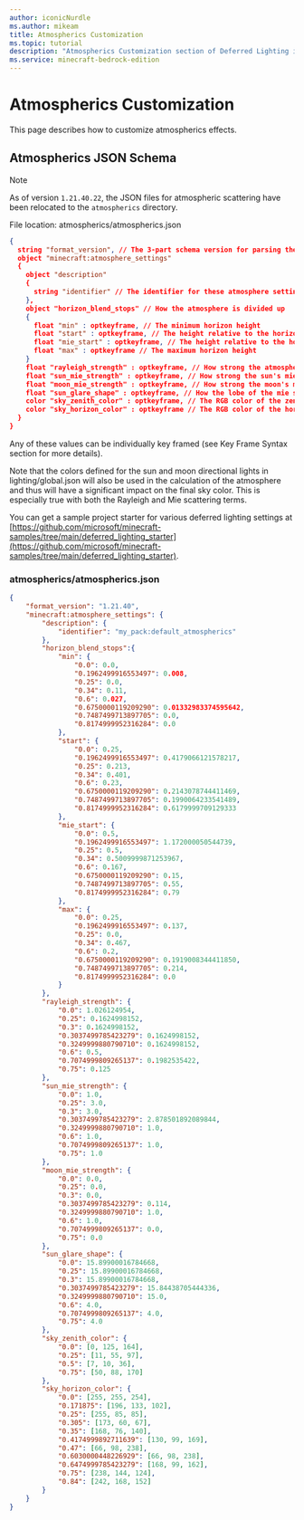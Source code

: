 ```yaml
---
author: iconicNurdle
ms.author: mikeam
title: Atmospherics Customization
ms.topic: tutorial
description: "Atmospherics Customization section of Deferred Lighting in Minecraft: Bedrock Edition."
ms.service: minecraft-bedrock-edition
---
```


# Atmospherics Customization

This page describes how to customize atmospherics effects.

## Atmospherics JSON Schema

> [!NOTE]
> As of version `1.21.40.22`, the JSON files for atmospheric scattering have been relocated to the `atmospherics` directory.

File location: atmospherics/atmospherics.json

```json
{
  string "format_version", // The 3-part schema version for parsing these atmosphere settings.
  object "minecraft:atmosphere_settings"
  {
    object "description"
    {
      string "identifier" // The identifier for these atmosphere settings. The identifier must include a namespace.
    },
    object "horizon_blend_stops" // How the atmosphere is divided up
    {
      float "min" : optkeyframe, // The minimum horizon height
      float "start" : optkeyframe, // The height relative to the horizon where the zenith contribution will take over
      float "mie_start" : optkeyframe, // The height relative to the horizon where mie scattering begins
      float "max" : optkeyframe // The maximum horizon height
    }
    float "rayleigh_strength" : optkeyframe, // How strong the atmosphere's rayleigh scattering term is
    float "sun_mie_strength" : optkeyframe, // How strong the sun's mie scattering term is
    float "moon_mie_strength" : optkeyframe, // How strong the moon's mie scattering term is
    float "sun_glare_shape" : optkeyframe, // How the lobe of the mie scattering is shaped
    color "sky_zenith_color" : optkeyframe, // The RGB color of the zenith region of the atmosphere; supports RGB array or HEX string
    color "sky_horizon_color" : optkeyframe // The RGB color of the horizon region of the atmosphere; supports RGB array or HEX string
  }
}
```

Any of these values can be individually key framed (see Key Frame Syntax section for more details).

Note that the colors defined for the sun and moon directional lights in lighting/global.json will also be used in the calculation of the atmosphere and thus will have a significant impact on the final sky color. This is especially true with both the Rayleigh and Mie scattering terms.

You can get a sample project starter for various deferred lighting settings at [https://github.com/microsoft/minecraft-samples/tree/main/deferred_lighting_starter](https://github.com/microsoft/minecraft-samples/tree/main/deferred_lighting_starter).

### atmospherics/atmospherics.json

```json
{
    "format_version": "1.21.40",
    "minecraft:atmosphere_settings": {
        "description": {
            "identifier": "my_pack:default_atmospherics"
        },
        "horizon_blend_stops":{
            "min": { 
                "0.0": 0.0, 
                "0.1962499916553497": 0.008, 
                "0.25": 0.0, 
                "0.34": 0.11, 
                "0.6": 0.027, 
                "0.6750000119209290": 0.01332983374595642, 
                "0.7487499713897705": 0.0, 
                "0.8174999952316284": 0.0 
            }, 
            "start": { 
                "0.0": 0.25, 
                "0.1962499916553497": 0.4179066121578217, 
                "0.25": 0.213, 
                "0.34": 0.401, 
                "0.6": 0.23, 
                "0.6750000119209290": 0.2143078744411469, 
                "0.7487499713897705": 0.1990064233541489, 
                "0.8174999952316284": 0.6179999709129333 
            }, 
            "mie_start": {
                "0.0": 0.5,
                "0.1962499916553497": 1.172000050544739,
                "0.25": 0.5,
                "0.34": 0.5009999871253967,
                "0.6": 0.167,
                "0.6750000119209290": 0.15,
                "0.7487499713897705": 0.55,
                "0.8174999952316284": 0.79
            }, 
            "max": { 
                "0.0": 0.25, 
                "0.1962499916553497": 0.137, 
                "0.25": 0.0, 
                "0.34": 0.467, 
                "0.6": 0.2,
                "0.6750000119209290": 0.1919008344411850, 
                "0.7487499713897705": 0.214, 
                "0.8174999952316284": 0.0 
            }
        },
        "rayleigh_strength": { 
            "0.0": 1.026124954, 
            "0.25": 0.1624998152, 
            "0.3": 0.1624998152, 
            "0.3037499785423279": 0.1624998152, 
            "0.3249999880790710": 0.1624998152, 
            "0.6": 0.5, 
            "0.7074999809265137": 0.1982535422, 
            "0.75": 0.125
        }, 
        "sun_mie_strength": { 
            "0.0": 1.0, 
            "0.25": 3.0, 
            "0.3": 3.0, 
            "0.3037499785423279": 2.878501892089844, 
            "0.3249999880790710": 1.0, 
            "0.6": 1.0, 
            "0.7074999809265137": 1.0, 
            "0.75": 1.0 
        }, 
        "moon_mie_strength": { 
            "0.0": 0.0, 
            "0.25": 0.0, 
            "0.3": 0.0, 
            "0.3037499785423279": 0.114, 
            "0.3249999880790710": 1.0, 
            "0.6": 1.0, 
            "0.7074999809265137": 0.0, 
            "0.75": 0.0 
        }, 
        "sun_glare_shape": { 
            "0.0": 15.89900016784668, 
            "0.25": 15.89900016784668, 
            "0.3": 15.89900016784668, 
            "0.3037499785423279": 15.84438705444336, 
            "0.3249999880790710": 15.0, 
            "0.6": 4.0, 
            "0.7074999809265137": 4.0, 
            "0.75": 4.0 
        }, 
        "sky_zenith_color": { 
            "0.0": [0, 125, 164], 
            "0.25": [11, 55, 97], 
            "0.5": [7, 10, 36], 
            "0.75": [50, 88, 170] 
        }, 
        "sky_horizon_color": { 
            "0.0": [255, 255, 254],
            "0.171875": [196, 133, 102], 
            "0.25": [255, 85, 85], 
            "0.305": [173, 60, 67], 
            "0.35": [168, 76, 140], 
            "0.4174999892711639": [130, 99, 169], 
            "0.47": [66, 98, 238], 
            "0.6030000448226929": [66, 98, 238], 
            "0.6474999785423279": [168, 99, 162], 
            "0.75": [238, 144, 124], 
            "0.84": [242, 168, 152] 
        }
    }
}
```

